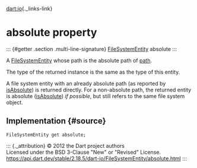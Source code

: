 [dart:io](../../dart-io/dart-io-library){._links-link}

absolute property
=================

::: {#getter .section .multi-line-signature}
[FileSystemEntity](../filesystementity-class) absolute
:::

A [FileSystemEntity](../filesystementity-class) whose path is the
absolute path of [path](path).

The type of the returned instance is the same as the type of this
entity.

A file system entity with an already absolute path (as reported by
[isAbsolute](isabsolute)) is returned directly. For a non-absolute path,
the returned entity is absolute ([isAbsolute](isabsolute)) *if
possible*, but still refers to the same file system object.

Implementation {#source}
--------------

``` {.language-dart data-language="dart"}
FileSystemEntity get absolute;
```

::: {._attribution}
© 2012 the Dart project authors\
Licensed under the BSD 3-Clause \"New\" or \"Revised\" License.\
<https://api.dart.dev/stable/2.18.5/dart-io/FileSystemEntity/absolute.html>
:::
